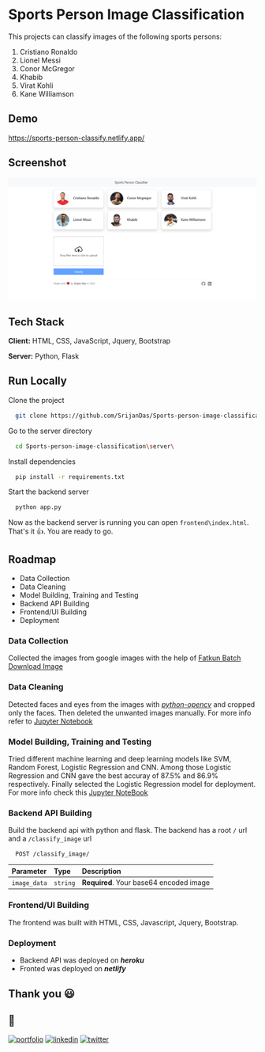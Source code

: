 # Sports Person Image Classification

This projects can classify images of the following sports persons:

1. Cristiano Ronaldo
2. Lionel Messi
3. Conor McGregor
4. Khabib
5. Virat Kohli
6. Kane Williamson

## Demo

https://sports-person-classify.netlify.app/

## Screenshot

![App Screenshot](homepage.png)

## Tech Stack

**Client:** HTML, CSS, JavaScript, Jquery, Bootstrap

**Server:** Python, Flask

## Run Locally

Clone the project

```bash
  git clone https://github.com/SrijanDas/Sports-person-image-classification.git
```

Go to the server directory

```bash
  cd Sports-person-image-classification\server\
```

Install dependencies

```bash
  pip install -r requirements.txt
```

Start the backend server

```bash
  python app.py
```

Now as the backend server is running you can open `frontend\index.html`.  
That's it 👍. You are ready to go.

## Roadmap

- Data Collection
- Data Cleaning
- Model Building, Training and Testing
- Backend API Building
- Frontend/UI Building
- Deployment

### Data Collection

Collected the images from google images with the help of [Fatkun Batch Download Image](https://chrome.google.com/webstore/detail/fatkun-batch-download-ima/nnjjahlikiabnchcpehcpkdeckfgnohf/RK%3D2/RS%3DPnB3CMxxSoOYRnLD3KKFviCVQvs-)

### Data Cleaning

Detected faces and eyes from the images with _[python-opencv](https://pypi.org/project/opencv-python/)_ and cropped only the faces. Then deleted the unwanted images manually. For more info refer to [Jupyter Notebook](https://github.com/SrijanDas/Sports-person-image-classification/blob/main/model/data_cleaning.ipynb)

### Model Building, Training and Testing

Tried different machine learning and deep learning models like SVM, Random Forest, Logistic Regression and CNN. Among those Logistic Regression and CNN gave the best accuray of 87.5% and 86.9% respectively. Finally selected the Logistic Regression model for deployment. For more info check this [Jupyter NoteBook](https://github.com/SrijanDas/Sports-person-image-classification/blob/main/model/classification.ipynb)

### Backend API Building

Build the backend api with python and flask. The backend has a root `/` url and a `/classify_image` url

```http
  POST /classify_image/
```

| Parameter    | Type     | Description                             |
| :----------- | :------- | :-------------------------------------- |
| `image_data` | `string` | **Required**. Your base64 encoded image |

### Frontend/UI Building

The frontend was built with HTML, CSS, Javascript, Jquery, Bootstrap.

### Deployment

- Backend API was deployed on **_heroku_**
- Fronted was deployed on **_netlify_**

## Thank you 😃

## 🔗

[![portfolio](https://img.shields.io/badge/my_portfolio-000?style=for-the-badge&logo=ko-fi&logoColor=white)](https://srijan-das.web.app/)
[![linkedin](https://img.shields.io/badge/linkedin-0A66C2?style=for-the-badge&logo=linkedin&logoColor=white)](https://www.linkedin.com/in/srijan-das-3591791b3)
[![twitter](https://img.shields.io/badge/twitter-1DA1F2?style=for-the-badge&logo=twitter&logoColor=white)](https://twitter.com/Srijan_1805)
